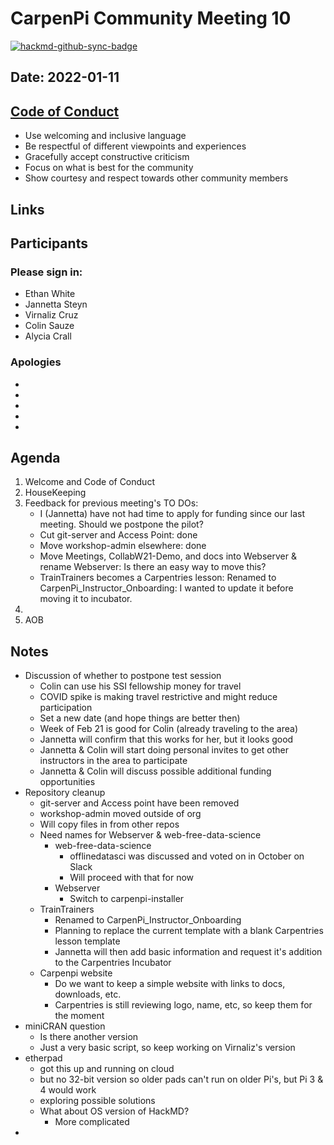 # CarpenPi Community Meeting 10

[![hackmd-github-sync-badge](https://hackmd.io/qseToSZoS4eOCYNNd0PWOg/badge)](https://hackmd.io/qseToSZoS4eOCYNNd0PWOg)

## Date: 2022-01-11

## [Code of Conduct](https://docs.carpentries.org/topic_folders/policies/code-of-conduct.html)

* Use welcoming and inclusive language
* Be respectful of different viewpoints and experiences
* Gracefully accept constructive criticism
* Focus on what is best for the community
* Show courtesy and respect towards other community members

## Links

## Participants
### Please sign in:
* Ethan White
* Jannetta Steyn
* Virnaliz Cruz
* Colin Sauze
* Alycia Crall

### Apologies
* 
* 
* 
* 
* 

## Agenda
1. Welcome and Code of Conduct
2. HouseKeeping
3. Feedback for previous meeting's TO DOs:
    - I (Jannetta) have not had time to apply for funding since our last meeting. Should we postpone the pilot?
    - Cut git-server and Access Point: done
    - Move workshop-admin elsewhere: done
    - Move Meetings, CollabW21-Demo, and docs into Webserver & rename Webserver: Is there an easy way to move this?
    - TrainTrainers becomes a Carpentries lesson: Renamed to CarpenPi_Instructor_Onboarding: I wanted to update it before moving it to incubator.
5.  
6. AOB
    
## Notes

* Discussion of whether to postpone test session
    * Colin can use his SSI fellowship money for travel
    * COVID spike is making travel restrictive and might reduce participation
    * Set a new date (and hope things are better then)
    * Week of Feb 21 is good for Colin (already traveling to the area)
    * Jannetta will confirm that this works for her, but it looks good
    * Jannetta & Colin will start doing personal invites to get other instructors in the area to participate
    * Jannetta & Colin will discuss possible additional funding opportunities
* Repository cleanup
    * git-server and Access point have been removed
    * workshop-admin moved outside of org
    * Will copy files in from other repos
    * Need names for Webserver & web-free-data-science
        * web-free-data-science
            * offlinedatasci was discussed and voted on in October on Slack
            * Will proceed with that for now
        * Webserver
            * Switch to carpenpi-installer
    * TrainTrainers
        * Renamed to CarpenPi_Instructor_Onboarding
        * Planning to replace the current template with a blank Carpentries lesson template
        * Jannetta will then add basic information and request it's addition to the Carpentries Incubator
    * Carpenpi website
        * Do we want to keep a simple website with links to docs, downloads, etc.
        * Carpentries is still reviewing logo, name, etc, so keep them for the moment
* miniCRAN question
    * Is there another version
    * Just a very basic script, so keep working on Virnaliz's version
* etherpad
    * got this up and running on cloud
    * but no 32-bit version so older pads can't run on older Pi's, but Pi 3 & 4 would work
    * exploring possible solutions
    * What about OS version of HackMD?
        * More complicated
* 